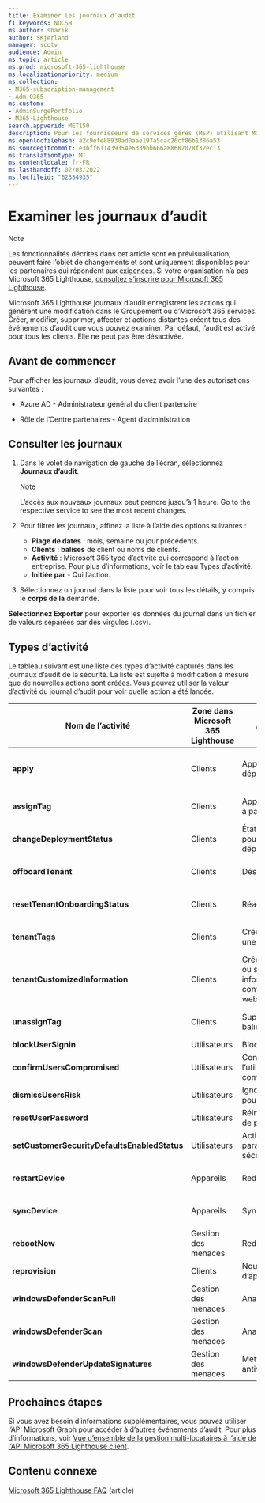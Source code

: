 ```yaml
---
title: Examiner les journaux d’audit
f1.keywords: NOCSH
ms.author: sharik
author: SKjerland
manager: scotv
audience: Admin
ms.topic: article
ms.prod: microsoft-365-lighthouse
ms.localizationpriority: medium
ms.collection:
- M365-subscription-management
- Adm_O365
ms.custom:
- AdminSurgePortfolio
- M365-Lighthouse
search.appverid: MET150
description: Pour les fournisseurs de services gérés (MSP) utilisant Microsoft 365 Lighthouse, découvrez comment consulter les journaux d’audit.
ms.openlocfilehash: a2c9efe88930ad0aae197a5cac26cf06b1386a53
ms.sourcegitcommit: e3bff611439354e6339bb666a88682078f32ec13
ms.translationtype: MT
ms.contentlocale: fr-FR
ms.lasthandoff: 02/03/2022
ms.locfileid: "62354935"
---
```

# <a name="review-audit-logs"></a>Examiner les journaux d’audit

> [!NOTE]
> Les fonctionnalités décrites dans cet article sont en prévisualisation, peuvent faire l’objet de changements et sont uniquement disponibles pour les partenaires qui répondent aux [exigences](m365-lighthouse-requirements.md). Si votre organisation n’a pas Microsoft 365 Lighthouse, [consultez s’inscrire pour Microsoft 365 Lighthouse](m365-lighthouse-sign-up.md).

Microsoft 365 Lighthouse journaux d’audit enregistrent les actions qui génèrent une modification dans le Groupement ou d’Microsoft 365 services. Créer, modifier, supprimer, affecter et actions distantes créent tous des événements d’audit que vous pouvez examiner. Par défaut, l’audit est activé pour tous les clients. Elle ne peut pas être désactivée.

## <a name="before-you-begin"></a>Avant de commencer

Pour afficher les journaux d’audit, vous devez avoir l’une des autorisations suivantes :

- Azure AD - Administrateur général du client partenaire

- Rôle de l’Centre partenaires - Agent d’administration

## <a name="review-logs"></a>Consulter les journaux

1. Dans le volet de navigation de gauche de l’écran, sélectionnez **Journaux d’audit**.

    > [!NOTE]
    > L’accès aux nouveaux journaux peut prendre jusqu’à 1 heure. Go to the respective service to see the most recent changes.

2. Pour filtrer les journaux, affinez la liste à l’aide des options suivantes :

    - **Plage de dates** : mois, semaine ou jour précédents.
    - **Clients : balises** de client ou noms de clients.
    - **Activité** : Microsoft 365 type d’activité qui correspond à l’action entreprise. Pour plus d’informations, voir le tableau Types d’activité.
    - **Initiée par** - Qui l’action.

3. Sélectionnez un journal dans la liste pour voir tous les détails, y compris le **corps de la** demande.

**Sélectionnez Exporter** pour exporter les données du journal dans un fichier de valeurs séparées par des virgules (.csv).

## <a name="activity-types"></a>Types d’activité

Le tableau suivant est une liste des types d’activité capturés dans les journaux d’audit de la sécurité. La liste est sujette à modification à mesure que de nouvelles actions sont créées. Vous pouvez utiliser la valeur d’activité du journal d’audit pour voir quelle action a été lancée.

| Nom de l’activité    | Zone dans Microsoft 365 Lighthouse | Action initiée  | Service impacté           |
|------------------|----------------------------------|-------------------|----------------------------|
|**apply**                                   | Clients                          | Appliquer un plan de déploiement                                           | Azure AD, Microsoft Endpoint Manager                   |
|**assignTag**                                | Clients                          | Appliquer une balise à partir d’un client                                      | Microsoft 365 Lighthouse   |
|**changeDeploymentStatus**                   | Clients                          | État du plan d’action pour le plan de déploiement                        | Microsoft 365 Lighthouse   |
|**offboardTenant**                            | Clients                          | Désactiver un client                                          | Microsoft 365 Lighthouse   |
|**resetTenantOnboardingStatus**              | Clients                          | Réactive d’un client                                              | Microsoft 365 Lighthouse   |
|**tenantTags**                               | Clients                          | Créer ou supprimer une balise                                           | Microsoft 365 Lighthouse   |
|**tenantCustomizedInformation**              | Clients                          | Créer, mettre à jour ou supprimer des informations de contact ou de site web client | Microsoft 365 Lighthouse   |
|**unassignTag**                              | Clients                          | Supprimer une balise d’un client                                    | Microsoft 365 Lighthouse   |
| **blockUserSignin**                          | Utilisateurs                            | Bloquer la sign-in                                                     | Azure AD                   |
| **confirmUsersCompromised**                  | Utilisateurs                            | Confirmer que l’utilisateur a été compromis                                        | Azure AD                   |
| **dismissUsersRisk**                         | Utilisateurs                            | Ignorer les risques pour l’utilisateur                                                | Azure AD                   |
| **resetUserPassword**                        | Utilisateurs                            | Réinitialiser le mot de passe                                                   | Azure AD                   |
| **setCustomerSecurityDefaultsEnabledStatus** | Utilisateurs                            | Activer l’mf avec paramètres de sécurité par défaut                               | Azure AD                   |
|**restartDevice**                            | Appareils                          | Redémarrer                                                          | Microsoft Endpoint Manager |
| **syncDevice**                               | Appareils                          | Synchronisation                                                             | Microsoft Endpoint Manager |
| **rebootNow**                                | Gestion des menaces                | Redémarrage                                                           | Microsoft Endpoint Manager |
| **reprovision**                              | Clients                          | Nouvelle tentative d’approvisionnement                                               | Windows 365                |
| **windowsDefenderScanFull**                  | Gestion des menaces                | Analyse complète                                                       | Microsoft Endpoint Manager |
| **windowsDefenderScan**                      | Gestion des menaces                | Analyse rapide                                                       | Microsoft Endpoint Manager |
| **windowsDefenderUpdateSignatures**          | Gestion des menaces                | Mettre à jour un antivirus                                                | Microsoft Endpoint Manager |

## <a name="next-steps"></a>Prochaines étapes

Si vous avez besoin d’informations supplémentaires, vous pouvez utiliser l’API Microsoft Graph pour accéder à d’autres événements d’audit. Pour plus d’informations, voir [Vue d’ensemble de la gestion multi-locataires à l’aide de l’API Microsoft 365 Lighthouse client](/graph/managedtenants-concept-overview).

## <a name="related-content"></a>Contenu connexe

[Microsoft 365 Lighthouse FAQ](m365-lighthouse-faq.yml) (article)
